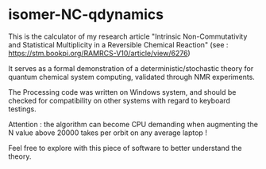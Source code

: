 # isomer-NC-qdynamics

This is the calculator of my research article "Intrinsic Non-Commutativity and Statistical Multiplicity in a Reversible Chemical Reaction" (see : https://stm.bookpi.org/RAMRCS-V10/article/view/6276)

It serves as a formal demonstration of a deterministic/stochastic theory for quantum chemical system computing, validated through NMR experiments.

The Processing code was written on Windows system, and should be checked for compatibility on other systems with regard to keyboard testings. 

Attention : the algorithm can become CPU demanding when augmenting the N value above 20000 takes per orbit on any average laptop !

Feel free to explore with this piece of software to better understand the theory.